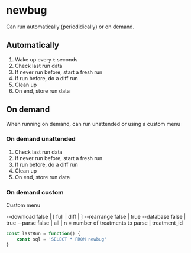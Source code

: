 # newbug

Can run automatically (periodidically) or on demand.

## Automatically

1. Wake up every `t` seconds
2. Check last run data
3. If never run before, start a fresh run
4. If run before, do a diff run
5. Clean up
6. On end, store run data

## On demand

When running on demand, can run unattended or using a custom menu

### On demand unattended

1. Check last run data
2. If never run before, start a fresh run
3. If run before, do a diff run
4. Clean up
5. On end, store run data

### On demand custom

Custom menu 

--download  false | [ full | diff | <guid> ]
--rearrange false | true
--database  false | true
--parse     false | all | n = number of treatments to parse | treatment_id

```js
const lastRun = function() {
    const sql = 'SELECT * FROM newbug'
}
```